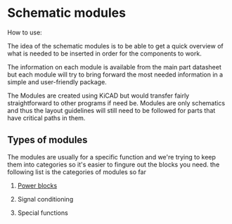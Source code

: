 # Schematic modules

How to use:

The idea of the schematic modules is to be able to get a quick overview of what is needed to be inserted in order for the components to work.

The information on each module is available from the main part datasheet but each module will try to bring forward the most needed information in a simple and user-friendly package.

The Modules are created using KiCAD but would transfer fairly straightforward to other programs if need be. Modules are only schematics and thus the layout guidelines will still need to be followed for parts that have critical paths in them.

## Types of modules

The modules are usually for a specific function and we're trying to keep them into categories so it's easier to fingure out the blocks you need. the following list is the categories of modules so far

1. [Power blocks](powerBlocks.md)

2. Signal conditioning

3. Special functions
